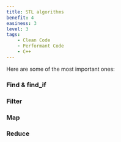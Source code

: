 ```yaml
---
title: STL algorithms
benefit: 4
easiness: 3
level: 3
tags:
    - Clean Code
    - Performant Code
    - C++
---
```


Here are some of the most important ones:

### Find & find_if

### Filter

### Map

### Reduce